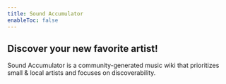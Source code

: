 ```yaml
---
title: Sound Accumulator
enableToc: false
---
```


## Discover your new favorite artist!

Sound Accumulator is a community-generated music wiki that prioritizes small & local artists and focuses on discoverability.